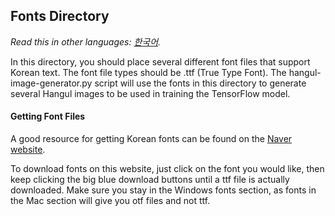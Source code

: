 ## Fonts Directory

*Read this in other languages: [한국어](README-ko.md).*

In this directory, you should place several different font files that support Korean text.
The font file types should be .ttf (True Type Font). The hangul-image-generator.py script
will use the fonts in this directory to generate several Hangul images to be used in
training the TensorFlow model.

#### Getting Font Files

A good resource for getting Korean fonts can be found on the
[Naver website](http://software.naver.com/software/fontList.nhn?categoryId=I0000000).

To download fonts on this website, just click on the font you would like, then
keep clicking the big blue download buttons until a ttf file is actually downloaded.
Make sure you stay in the Windows fonts section, as fonts in the Mac section will give
you otf files and not ttf.
